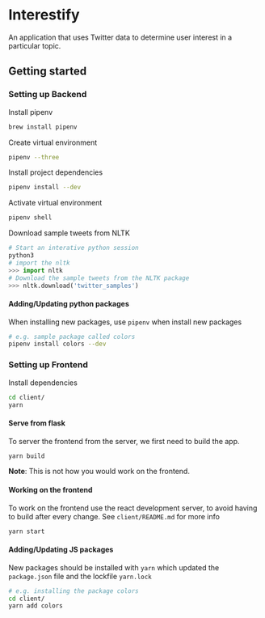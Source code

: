 # Interestify
An application that uses Twitter data to determine user interest in a particular topic.

## Getting started

### Setting up Backend
Install pipenv
```bash
brew install pipenv
```
Create virtual environment
```bash
pipenv --three
```
Install project dependencies
```bash
pipenv install --dev
```
Activate virtual environment
```bash
pipenv shell
```
Download sample tweets from NLTK
```python
# Start an interative python session
python3
# import the nltk
>>> import nltk
# Download the sample tweets from the NLTK package
>>> nltk.download('twitter_samples')
```
#### Adding/Updating python packages
When installing new packages, use `pipenv` when install new packages
```bash
# e.g. sample package called colors
pipenv install colors --dev
```
### Setting up Frontend
Install dependencies
```bash
cd client/
yarn
```
#### Serve from flask
To server the frontend from the server, we first need to build the app.
```bash
yarn build
```
**Note**: This is not how you would work on the frontend.

#### Working on the frontend
To work on the frontend use the react development server, to avoid having to build after every change. See `client/README.md` for more info
```bash
yarn start
```
 
#### Adding/Updating JS packages
New packages should be installed with `yarn` which updated the `package.json` file and the lockfile `yarn.lock`
```bash
# e.g. installing the package colors
cd client/
yarn add colors
```
